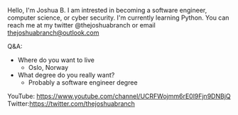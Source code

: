 
Hello, I'm Joshua B. I am intrested in becoming a software engineer, computer science, or cyber security. I'm currently learning Python.
You can reach me at my twitter @thejoshuabranch or email thejoshuabranch@outlook.com

Q&A:
- Where do you want to live
    - Oslo, Norway
- What degree do you really want?
    - Probably a software engineer degree



YouTube: https://www.youtube.com/channel/UCRFWojmm6rE0l9Fjn9DNBjQ
Twitter:https://twitter.com/thejoshuabranch
